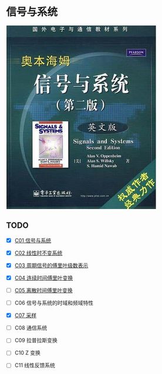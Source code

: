 # 信号与系统

![cover](https://raw.githubusercontent.com/Ubpa/ImgBed/master/Note/Math/SignalSystem/cover.jpg)

## TODO

- [x] [C01 信号与系统](notes/C01.md) 
- [x] [C02 线性时不变系统](notes/C02.md) 
- [x] [C03 周期信号的傅里叶级数表示](notes/C03.md) 
- [x] [C04 连续时间傅里叶变换](notes/C04.md) 
- [ ] [C05 离散时间傅里叶变换](notes/C05.md) 
- [ ] C06 信号与系统的时域和频域特性
- [x] [C07 采样](notes/C07.md) 
- [ ] C08 通信系统
- [ ] C09 拉普拉斯变换
- [ ] C10 Z 变换
- [ ] C11 线性反馈系统

